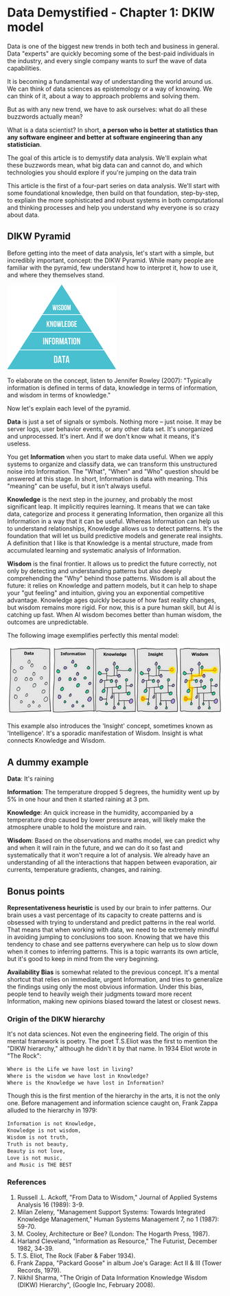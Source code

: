 # Data Demystified - Chapter 1: DKIW model

Data is one of the biggest new trends in both tech and business in general. Data "experts" are quickly becoming some of the best-paid individuals in the industry, and every single company wants to surf the wave of data capabilities. 

It is becoming a fundamental way of understanding the world around us. We can think of data sciences as epistemology or a way of knowing. We can think of it, about a way to approach problems and solving them.

But as with any new trend, we have to ask ourselves: what do all these buzzwords actually mean? 

What is a data scientist? In short, **a person who is better at statistics than any software engineer and better at software engineering than any statistician**.

The goal of this article is to demystify data analysis. We'll explain what these buzzwords mean, what big data can and cannot do, and which technologies you should explore if you're jumping on the data train

This article is the first of a four-part series on data analysis. We'll start with some foundational knowledge, then build on that foundation, step-by-step, to expliain the more sophisticated and robust systems in both computational and thinking processes and help you understand why everyone is so crazy about data. 

## DIKW Pyramid

Before getting into the meet of data analysis, let's start with a simple, but incredibly important, concept: the DIKW Pyramid. While many people are familiar with the pyramid, few understand how to interpret it, how to use it, and where they themselves stand.

![DKIW Pyramid](images/dkiw.png)

To elaborate on the concept, listen to Jennifer Rowley (2007): "Typically information is defined in terms of data, knowledge in terms of information, and wisdom in terms of knowledge."

Now let's explain each level of the pyramid. 

**Data** is just a set of signals or symbols. Nothing more – just noise. It may be server logs, user behavior events, or any other data set. It's unorganized and unprocessed. It's inert. And if we don't know what it means, it's useless. 

You get **Information** when you start to make data useful. When we apply systems to organize and classify data, we can transform this unstructured noise into Information. The "What", "When" and "Who" question should be answered at this stage. In short, Information is data with meaning. This "meaning" can be useful, but it isn't always useful.

**Knowledge** is the next step in the journey, and probably the most significant leap. It implicitly requires learning. It means that we can take data, categorize and process it generating Information, then organize all this Information in a way that it can be useful. Whereas Information can help us to understand relationships, Knowledge allows us to detect patterns. It's the foundation that will let us build predictive models and generate real insights. A definition that I like is that Knowledge is a mental structure, made from accumulated learning and systematic analysis of Information. 

**Wisdom** is the final frontier. It allows us to predict the future correctly, not only by detecting and understanding patterns but also deeply comprehending the "Why" behind those patterns. Wisdom is all about the future: it relies on Knowledge and pattern models, but it can help to shape your "gut feeling" and intuition, giving you an exponential competitive advantage. Knowledge ages quickly because of how fast reality changes, but wisdom remains more rigid. For now, this is a pure human skill, but AI is catching up fast. When AI wisdom becomes better than human wisdom, the outcomes are unpredictable. 

The following image exemplifies perfectly this mental model:

![DKIW](images/data_information_knowledge_insight_wisdom.jpg)

This example also introduces the 'Insight' concept, sometimes known as 'Intelligence'. It's a sporadic manifestation of Wisdom. Insight is what connects Knowledge and Wisdom.

## A dummy example
**Data**: It's raining

**Information**: The temperature dropped 5 degrees, the humidity went up by 5% in one hour and then it started raining at 3 pm. 

**Knowledge**: An quick increase in the humidity, accompanied by a temperature drop caused by lower pressure areas, will likely make the atmosphere unable to hold the moisture and rain. 

**Wisdom**: Based on the observations and maths model, we can predict why and when it will rain in the future, and we can do it so fast and systematically that it won't require a lot of analysis. We already have an understanding of all the interactions that happen between evaporation, air currents, temperature gradients, changes, and raining.

## Bonus points
**Representativeness heuristic** is used by our brain to infer patterns. Our brain uses a vast percentage of its capacity to create patterns and is obsessed with trying to understand and predict patterns in the real world. That means that when working with data, we need to be extremely mindful in avoiding jumping to conclusions too soon. Knowing that we have this tendency to chase and see patterns everywhere can help us to slow down when it comes to inferring patterns. This is a topic warrants its own article, but it's good to keep in mind from the very beginning.

**Availability Bias** is somewhat related to the previous concept. It's a mental shortcut that relies on immediate, urgent Information, and tries to generalize the findings using only the most obvious information. Under this bias, people tend to heavily weigh their judgments toward more recent Information, making new opinions biased toward the latest or closest news. 

### Origin of the DIKW hierarchy

It's not data sciences. Not even the engineering field. The origin of this mental framework is poetry. The poet T.S.Eliot was the first to mention the "DIKW hierarchy," although he didn't it by that name. In 1934 Eliot wrote in "The Rock":

```
Where is the Life we have lost in living? 
Where is the wisdom we have lost in Knowledge? 
Where is the Knowledge we have lost in Information?  
```

Though this is the first mention of the hierarchy in the arts, it is not the only one. Before management and information science caught on, Frank Zappa alluded to the hierarchy in 1979:

```
Information is not Knowledge, 
Knowledge is not wisdom, 
Wisdom is not truth, 
Truth is not beauty, 
Beauty is not love, 
Love is not music, 
and Music is THE BEST
```

### References
1. Russell .L. Ackoff, "From Data to Wisdom," Journal of Applied Systems Analysis 16 (1989): 3-9. 
2. Milan Zeleny, "Management Support Systems: Towards Integrated Knowledge Management," Human Systems Management 7, no 1 (1987): 59-70. 
3. M. Cooley, Architecture or Bee? (London: The Hogarth Press, 1987). 
4. Harland Cleveland, "Information as Resource," The Futurist, December 1982, 34-39. 
5. T.S. Eliot, The Rock (Faber & Faber 1934). 
6. Frank Zappa, "Packard Goose" in album Joe's Garage: Act II & III (Tower Records, 1979).
7. Nikhil Sharma, "The Origin of Data Information Knowledge Wisdom (DIKW) Hierarchy", (Google Inc, February 2008).
